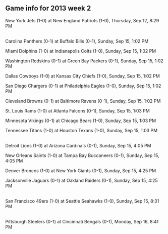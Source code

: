 ## Game info for 2013 week 2
New York Jets (1-0) at New England Patriots (1-0), Thursday, Sep 12, 8:29 PM

<br/>Carolina Panthers (0-1) at Buffalo Bills (0-1), Sunday, Sep 15, 1:02 PM

Miami Dolphins (1-0) at Indianapolis Colts (1-0), Sunday, Sep 15, 1:02 PM

Washington Redskins (0-1) at Green Bay Packers (0-1), Sunday, Sep 15, 1:02 PM

Dallas Cowboys (1-0) at Kansas City Chiefs (1-0), Sunday, Sep 15, 1:02 PM

San Diego Chargers (0-1) at Philadelphia Eagles (1-0), Sunday, Sep 15, 1:02 PM

Cleveland Browns (0-1) at Baltimore Ravens (0-1), Sunday, Sep 15, 1:02 PM

St. Louis Rams (1-0) at Atlanta Falcons (0-1), Sunday, Sep 15, 1:03 PM

Minnesota Vikings (0-1) at Chicago Bears (1-0), Sunday, Sep 15, 1:03 PM

Tennessee Titans (1-0) at Houston Texans (1-0), Sunday, Sep 15, 1:03 PM

<br/>Detroit Lions (1-0) at Arizona Cardinals (0-1), Sunday, Sep 15, 4:05 PM

New Orleans Saints (1-0) at Tampa Bay Buccaneers (0-1), Sunday, Sep 15, 4:05 PM

Denver Broncos (1-0) at New York Giants (0-1), Sunday, Sep 15, 4:25 PM

Jacksonville Jaguars (0-1) at Oakland Raiders (0-1), Sunday, Sep 15, 4:25 PM

<br/>San Francisco 49ers (1-0) at Seattle Seahawks (1-0), Sunday, Sep 15, 8:31 PM

<br/>Pittsburgh Steelers (0-1) at Cincinnati Bengals (0-1), Monday, Sep 16, 8:41 PM

